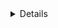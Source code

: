 
<details>
<p align="center"># Gmail Clone</p>

 <img src="https://drive.google.com/file/d/11ZhY0Q3QAvwS6iu9hdWuGF97yQ4NjLky/view"/>
 <img src="https://drive.google.com/file/d/1VI7Ky3zeLm4kVwju0yCAM9onO8YoMyta/view"/>
 <img src="https://drive.google.com/file/d/1O5qW8eyjpqV_QDS8b4iYpeQGeRi0LYwL/view"/>

<iframe src="https://drive.google.com/file/d/1O5qW8eyjpqV_QDS8b4iYpeQGeRi0LYwL/preview" width="640" height="480" allow="autoplay"></iframe>
</details>

